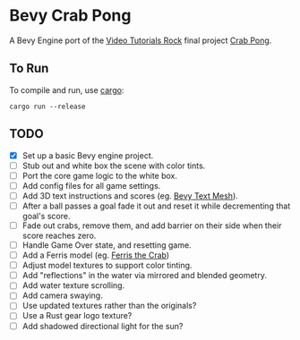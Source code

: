 # Bevy Crab Pong

A Bevy Engine port of the [Video Tutorials Rock](http://www.videotutorialsrock.com/index.php) final project [Crab Pong](http://www.videotutorialsrock.com/opengl_tutorial/crab_pong/home.php).

## To Run

To compile and run, use [cargo](https://www.rust-lang.org/learn/get-started):

```shell
cargo run --release
```

## TODO

- [x] Set up a basic Bevy engine project.
- [ ] Stub out and white box the scene with color tints.
- [ ] Port the core game logic to the white box.
- [ ] Add config files for all game settings.
- [ ] Add 3D text instructions and scores (eg. [Bevy Text Mesh](https://github.com/blaind/bevy_text_mesh)).
- [ ] After a ball passes a goal fade it out and reset it while decrementing that goal's score.
- [ ] Fade out crabs, remove them, and add barrier on their side when their score reaches zero.
- [ ] Handle Game Over state, and resetting game.
- [ ] Add a Ferris model (eg. [Ferris the Crab](https://cults3d.com/en/3d-model/art/ferris-the-crab))
- [ ] Adjust model textures to support color tinting.
- [ ] Add "reflections" in the water via mirrored and blended geometry.
- [ ] Add water texture scrolling.
- [ ] Add camera swaying.
- [ ] Use updated textures rather than the originals?
- [ ] Use a Rust gear logo texture?
- [ ] Add shadowed directional light for the sun?
